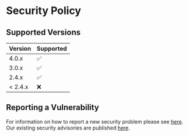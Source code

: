# Security Policy

## Supported Versions

| Version | Supported          |
| ------- | ------------------ |
| 4.0.x   | :white_check_mark: |
| 3.0.x   | :white_check_mark: |
| 2.4.x   | :white_check_mark: |
| < 2.4.x | :x:                |

## Reporting a Vulnerability

For information on how to report a new security problem please see [here](https://www.apache.org/security/).
Our existing security advisories are published [here](http://ws.apache.org/wss4j/security_advisories.html).

